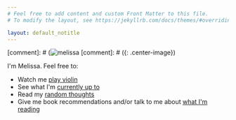 ```yaml
---
# Feel free to add content and custom Front Matter to this file.
# To modify the layout, see https://jekyllrb.com/docs/themes/#overriding-theme-defaults

layout: default_notitle
---
```


[comment]: # (![melissa](/imgs/me1.jpg)
[comment]: # ({: .center-image})


I'm Melissa. Feel free to: 
* Watch me [play violin](https://www.youtube.com/user/asiansarentnerdy)
* See what I'm [currently up to](https://www.linkedin.com/in/mdu96)
* Read my [random thoughts](https://www.twitter.com/melissadooo)
* Give me book recommendations and/or talk to me about [what I'm reading](https://www.goodreads.com/user/show/30668519-melissa-du)



